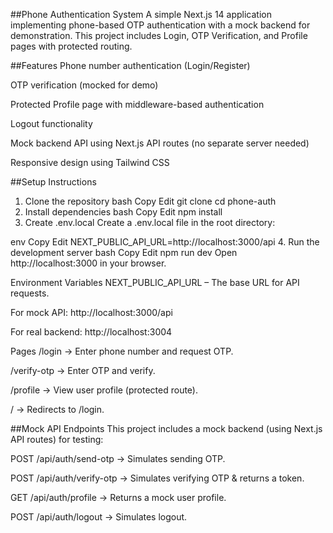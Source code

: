 ##Phone Authentication System
A simple Next.js 14 application implementing phone-based OTP authentication with a mock backend for demonstration.
This project includes Login, OTP Verification, and Profile pages with protected routing.

##Features
Phone number authentication (Login/Register)

OTP verification (mocked for demo)

Protected Profile page with middleware-based authentication

Logout functionality

Mock backend API using Next.js API routes (no separate server needed)

Responsive design using Tailwind CSS

##Setup Instructions
1. Clone the repository
bash
Copy
Edit
git clone <your-repo-url>
cd phone-auth
2. Install dependencies
bash
Copy
Edit
npm install
3. Create .env.local
Create a .env.local file in the root directory:

env
Copy
Edit
NEXT_PUBLIC_API_URL=http://localhost:3000/api
4. Run the development server
bash
Copy
Edit
npm run dev
Open http://localhost:3000 in your browser.

Environment Variables
NEXT_PUBLIC_API_URL – The base URL for API requests.

For mock API: http://localhost:3000/api

For real backend: http://localhost:3004

Pages
/login → Enter phone number and request OTP.

/verify-otp → Enter OTP and verify.

/profile → View user profile (protected route).

/ → Redirects to /login.

##Mock API Endpoints
This project includes a mock backend (using Next.js API routes) for testing:

POST /api/auth/send-otp → Simulates sending OTP.

POST /api/auth/verify-otp → Simulates verifying OTP & returns a token.

GET /api/auth/profile → Returns a mock user profile.

POST /api/auth/logout → Simulates logout.
